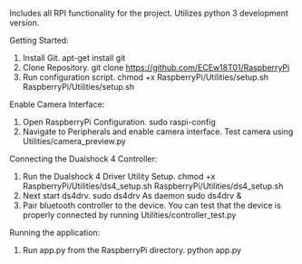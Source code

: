 Includes all RPI functionality for the project. Utilizes python 3 development version.

Getting Started:
1. Install Git.
apt-get install git
2. Clone Repository.
git clone https://github.com/ECEw18T01/RaspberryPi
3. Run configuration script.
chmod +x RaspberryPi/Utilities/setup.sh
RaspberryPi/Utilities/setup.sh

Enable Camera Interface:
1. Open RaspberryPi Configuration.
sudo raspi-config
2. Navigate to Peripherals and enable camera interface.
Test camera using Utilities/camera_preview.py


Connecting the Dualshock 4 Controller:
1. Run the Dualshock 4 Driver Utility Setup.
chmod +x RaspberryPi/Utilities/ds4_setup.sh
RaspberryPi/Utilities/ds4_setup.sh
2. Next start ds4drv.
sudo ds4drv
As daemon
sudo ds4drv &
3. Pair bluetooth controller to the device.
You can test that the device is properly connected by running Utilities/controller_test.py

Running the application:
1. Run app.py from the RaspberryPi directory.
python app.py
